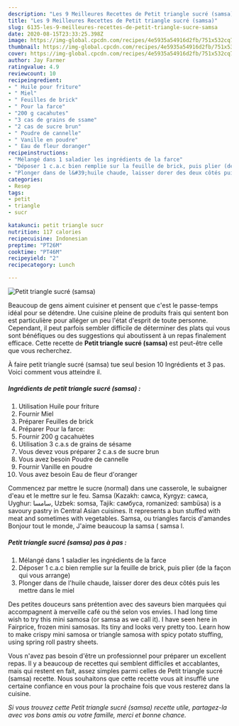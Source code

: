 ```yaml
---
description: "Les 9 Meilleures Recettes de Petit triangle sucré (samsa)"
title: "Les 9 Meilleures Recettes de Petit triangle sucré (samsa)"
slug: 6135-les-9-meilleures-recettes-de-petit-triangle-sucre-samsa
date: 2020-08-15T23:33:25.398Z
image: https://img-global.cpcdn.com/recipes/4e5935a54916d2fb/751x532cq70/petit-triangle-sucre-samsa-photo-principale-de-la-recette.jpg
thumbnail: https://img-global.cpcdn.com/recipes/4e5935a54916d2fb/751x532cq70/petit-triangle-sucre-samsa-photo-principale-de-la-recette.jpg
cover: https://img-global.cpcdn.com/recipes/4e5935a54916d2fb/751x532cq70/petit-triangle-sucre-samsa-photo-principale-de-la-recette.jpg
author: Jay Farmer
ratingvalue: 4.9
reviewcount: 10
recipeingredient:
- " Huile pour friture"
- " Miel"
- " Feuilles de brick"
- " Pour la farce"
- "200 g cacahutes"
- "3 cas de grains de ssame"
- "2 cas de sucre brun"
- " Poudre de cannelle"
- " Vanille en poudre"
- " Eau de fleur doranger"
recipeinstructions:
- "Mélangé dans 1 saladier les ingrédients de la farce"
- "Déposer 1 c.a.c bien remplie sur la feuille de brick, puis plier (de la façon qui vous arrange)"
- "Plonger dans de l&#39;huile chaude, laisser dorer des deux côtés puis les mettre dans le miel"
categories:
- Resep
tags:
- petit
- triangle
- sucr

katakunci: petit triangle sucr 
nutrition: 117 calories
recipecuisine: Indonesian
preptime: "PT26M"
cooktime: "PT46M"
recipeyield: "2"
recipecategory: Lunch

---
```



![Petit triangle sucré (samsa)](https://img-global.cpcdn.com/recipes/4e5935a54916d2fb/751x532cq70/petit-triangle-sucre-samsa-photo-principale-de-la-recette.jpg)

Beaucoup de gens aiment cuisiner et pensent que c'est le passe-temps idéal pour se détendre. Une cuisine pleine de produits frais qui sentent bon est particulière pour alléger un peu l'état d'esprit de toute personne. Cependant, il peut parfois sembler difficile de déterminer des plats qui vous sont bénéfiques ou des suggestions qui aboutissent à un repas finalement efficace. Cette recette de <strong> Petit triangle sucré (samsa) </strong> est peut-être celle que vous recherchez.

<!--inarticleads1-->

À faire petit triangle sucré (samsa) tue seul besion 10 Ingrédients et 3 pas. Voici comment vous atteindre il.

##### Ingrédients de petit triangle sucré (samsa) :

1. Utilisation  Huile pour friture
1. Fournir  Miel
1. Préparer  Feuilles de brick
1. Préparer  Pour la farce:
1. Fournir 200 g cacahuètes
1. Utilisation 3 c.a.s de grains de sésame
1. Vous devez vous préparer 2 c.a.s de sucre brun
1. Vous avez besoin  Poudre de cannelle
1. Fournir  Vanille en poudre
1. Vous avez besoin  Eau de fleur d&#39;oranger


Commencez par mettre le sucre (normal) dans une casserole, le subaigner d&#39;eau et le mettre sur le feu. Samsa (Kazakh: самса, Kyrgyz: самса, Uyghur: سامسا‎‎, Uzbek: somsa, Tajik: самбуса, romanized: sambüsa) is a savoury pastry in Central Asian cuisines. It represents a bun stuffed with meat and sometimes with vegetables. Samsa, ou triangles farcis d&#39;amandes Bonjour tout le monde, J&#39;aime beaucoup la samsa ( samsa l. 

<!--inarticleads2-->

##### Petit triangle sucré (samsa) pas à pas :

1. Mélangé dans 1 saladier les ingrédients de la farce
1. Déposer 1 c.a.c bien remplie sur la feuille de brick, puis plier (de la façon qui vous arrange)
1. Plonger dans de l&#39;huile chaude, laisser dorer des deux côtés puis les mettre dans le miel


Des petites douceurs sans prétention avec des saveurs bien marquées qui accompagnent à merveille café ou thé selon vos envies. I had long time wish to try this mini samosa (or samsa as we call it). I have seen here in Fairprice, frozen mini samosas. Its tiny and looks very pretty too. Learn how to make crispy mini samosa or triangle samosa with spicy potato stuffing, using spring roll pastry sheets. 

<!--inarticleads1-->

<p>
Vous n'avez pas besoin d'être un professionnel pour préparer un excellent repas. Il y a beaucoup de recettes qui semblent difficiles et accablantes, mais qui restent en fait, assez simples parmi celles de Petit triangle sucré (samsa) recette. Nous souhaitons que cette recette vous ait insufflé une certaine confiance en vous pour la prochaine fois que vous resterez dans la cuisine.
</p>

<p>
<i>Si vous trouvez cette Petit triangle sucré (samsa) recette utile, partagez-la avec vos bons amis ou votre famille, merci et bonne chance.</i>
</p>
